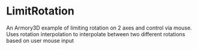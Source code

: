 # LimitRotation
An Armory3D example of limiting rotation on 2 axes and control via mouse. Uses rotation interpolation to interpolate between two different rotations based on user mouse input
